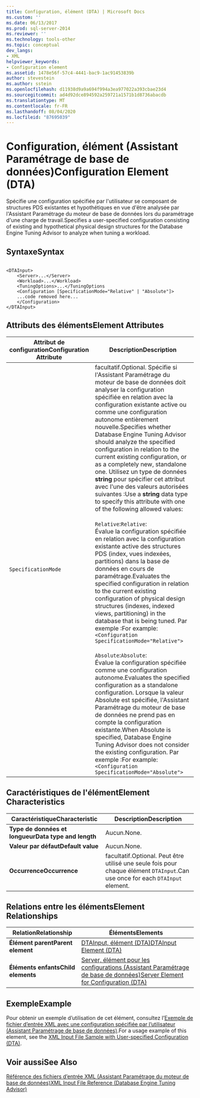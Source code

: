 ```yaml
---
title: Configuration, élément (DTA) | Microsoft Docs
ms.custom: ''
ms.date: 06/13/2017
ms.prod: sql-server-2014
ms.reviewer: ''
ms.technology: tools-other
ms.topic: conceptual
dev_langs:
- XML
helpviewer_keywords:
- Configuration element
ms.assetid: 1478e56f-57c4-4441-bac9-1ac91453839b
author: stevestein
ms.author: sstein
ms.openlocfilehash: d11938d9a9a694f994a3ea977022a393cbae23d4
ms.sourcegitcommit: ad4d92dce894592a259721a1571b1d8736abacdb
ms.translationtype: MT
ms.contentlocale: fr-FR
ms.lasthandoff: 08/04/2020
ms.locfileid: "87695039"
---
```

# <a name="configuration-element-dta"></a><span data-ttu-id="72ab0-102">Configuration, élément (Assistant Paramétrage de base de données)</span><span class="sxs-lookup"><span data-stu-id="72ab0-102">Configuration Element (DTA)</span></span>
  <span data-ttu-id="72ab0-103">Spécifie une configuration spécifiée par l'utilisateur se composant de structures PDS existantes et hypothétiques en vue d'être analysée par l'Assistant Paramétrage du moteur de base de données lors du paramétrage d'une charge de travail.</span><span class="sxs-lookup"><span data-stu-id="72ab0-103">Specifies a user-specified configuration consisting of existing and hypothetical physical design structures for the Database Engine Tuning Advisor to analyze when tuning a workload.</span></span>  
  
## <a name="syntax"></a><span data-ttu-id="72ab0-104">Syntaxe</span><span class="sxs-lookup"><span data-stu-id="72ab0-104">Syntax</span></span>  
  
```  
  
<DTAInput>  
    <Server>...</Server>  
    <Workload>...</Workload>  
    <TuningOptions>...</TuningOptions  
    <Configuration [SpecificationMode="Relative" | "Absolute"]>  
    ...code removed here...  
    </Configuration>  
</DTAInput>  
```  
  
## <a name="element-attributes"></a><span data-ttu-id="72ab0-105">Attributs des éléments</span><span class="sxs-lookup"><span data-stu-id="72ab0-105">Element Attributes</span></span>  
  
|<span data-ttu-id="72ab0-106">Attribut de configuration</span><span class="sxs-lookup"><span data-stu-id="72ab0-106">Configuration Attribute</span></span>|<span data-ttu-id="72ab0-107">Description</span><span class="sxs-lookup"><span data-stu-id="72ab0-107">Description</span></span>|  
|-----------------------------|-----------------|  
|`SpecificationMode`|<span data-ttu-id="72ab0-108">facultatif.</span><span class="sxs-lookup"><span data-stu-id="72ab0-108">Optional.</span></span> <span data-ttu-id="72ab0-109">Spécifie si l'Assistant Paramétrage du moteur de base de données doit analyser la configuration spécifiée en relation avec la configuration existante active ou comme une configuration autonome entièrement nouvelle.</span><span class="sxs-lookup"><span data-stu-id="72ab0-109">Specifies whether Database Engine Tuning Advisor should analyze the specified configuration in relation to the current existing configuration, or as a completely new, standalone one.</span></span> <span data-ttu-id="72ab0-110">Utilisez un type de données **string** pour spécifier cet attribut avec l'une des valeurs autorisées suivantes :</span><span class="sxs-lookup"><span data-stu-id="72ab0-110">Use a **string** data type to specify this attribute with one of the following allowed values:</span></span><br /><br /> <span data-ttu-id="72ab0-111">`Relative`:</span><span class="sxs-lookup"><span data-stu-id="72ab0-111">`Relative`:</span></span> <br />                  <span data-ttu-id="72ab0-112">Évalue la configuration spécifiée en relation avec la configuration existante active des structures PDS (index, vues indexées, partitions) dans la base de données en cours de paramétrage.</span><span class="sxs-lookup"><span data-stu-id="72ab0-112">Evaluates the specified configuration in relation to the current existing configuration of physical design structures (indexes, indexed views, partitioning) in the database that is being tuned.</span></span> <span data-ttu-id="72ab0-113">Par exemple :</span><span class="sxs-lookup"><span data-stu-id="72ab0-113">For example:</span></span> <br />`<Configuration SpecificationMode="Relative">`<br /><br /> <span data-ttu-id="72ab0-114">`Absolute`:</span><span class="sxs-lookup"><span data-stu-id="72ab0-114">`Absolute`:</span></span> <br />                  <span data-ttu-id="72ab0-115">Évalue la configuration spécifiée comme une configuration autonome.</span><span class="sxs-lookup"><span data-stu-id="72ab0-115">Evaluates the specified configuration as a standalone configuration.</span></span> <span data-ttu-id="72ab0-116">Lorsque la valeur Absolute est spécifiée, l'Assistant Paramétrage du moteur de base de données ne prend pas en compte la configuration existante.</span><span class="sxs-lookup"><span data-stu-id="72ab0-116">When Absolute is specified, Database Engine Tuning Advisor does not consider the existing configuration.</span></span> <span data-ttu-id="72ab0-117">Par exemple :</span><span class="sxs-lookup"><span data-stu-id="72ab0-117">For example:</span></span><br />`<Configuration SpecificationMode="Absolute">`|  
  
## <a name="element-characteristics"></a><span data-ttu-id="72ab0-118">Caractéristiques de l'élément</span><span class="sxs-lookup"><span data-stu-id="72ab0-118">Element Characteristics</span></span>  
  
|<span data-ttu-id="72ab0-119">Caractéristique</span><span class="sxs-lookup"><span data-stu-id="72ab0-119">Characteristic</span></span>|<span data-ttu-id="72ab0-120">Description</span><span class="sxs-lookup"><span data-stu-id="72ab0-120">Description</span></span>|  
|--------------------|-----------------|  
|<span data-ttu-id="72ab0-121">**Type de données et longueur**</span><span class="sxs-lookup"><span data-stu-id="72ab0-121">**Data type and length**</span></span>|<span data-ttu-id="72ab0-122">Aucun.</span><span class="sxs-lookup"><span data-stu-id="72ab0-122">None.</span></span>|  
|<span data-ttu-id="72ab0-123">**Valeur par défaut**</span><span class="sxs-lookup"><span data-stu-id="72ab0-123">**Default value**</span></span>|<span data-ttu-id="72ab0-124">Aucun.</span><span class="sxs-lookup"><span data-stu-id="72ab0-124">None.</span></span>|  
|<span data-ttu-id="72ab0-125">**Occurrence**</span><span class="sxs-lookup"><span data-stu-id="72ab0-125">**Occurrence**</span></span>|<span data-ttu-id="72ab0-126">facultatif.</span><span class="sxs-lookup"><span data-stu-id="72ab0-126">Optional.</span></span> <span data-ttu-id="72ab0-127">Peut être utilisé une seule fois pour chaque élément `DTAInput`.</span><span class="sxs-lookup"><span data-stu-id="72ab0-127">Can use once for each `DTAInput` element.</span></span>|  
  
## <a name="element-relationships"></a><span data-ttu-id="72ab0-128">Relations entre les éléments</span><span class="sxs-lookup"><span data-stu-id="72ab0-128">Element Relationships</span></span>  
  
|<span data-ttu-id="72ab0-129">Relation</span><span class="sxs-lookup"><span data-stu-id="72ab0-129">Relationship</span></span>|<span data-ttu-id="72ab0-130">Éléments</span><span class="sxs-lookup"><span data-stu-id="72ab0-130">Elements</span></span>|  
|------------------|--------------|  
|<span data-ttu-id="72ab0-131">**Élément parent**</span><span class="sxs-lookup"><span data-stu-id="72ab0-131">**Parent element**</span></span>|[<span data-ttu-id="72ab0-132">DTAInput, élément &#40;DTA&#41;</span><span class="sxs-lookup"><span data-stu-id="72ab0-132">DTAInput Element &#40;DTA&#41;</span></span>](dtainput-element-dta.md)|  
|<span data-ttu-id="72ab0-133">**Éléments enfants**</span><span class="sxs-lookup"><span data-stu-id="72ab0-133">**Child elements**</span></span>|[<span data-ttu-id="72ab0-134">Server, élément pour les configurations &#40;Assistant Paramétrage de base de données&#41;</span><span class="sxs-lookup"><span data-stu-id="72ab0-134">Server Element for Configuration &#40;DTA&#41;</span></span>](server-element-for-configuration-dta.md)|  
  
## <a name="example"></a><span data-ttu-id="72ab0-135">Exemple</span><span class="sxs-lookup"><span data-stu-id="72ab0-135">Example</span></span>  
 <span data-ttu-id="72ab0-136">Pour obtenir un exemple d’utilisation de cet élément, consultez l’[Exemple de fichier d’entrée XML avec une configuration spécifiée par l’utilisateur &#40;Assistant Paramétrage de base de données&#41;](xml-input-file-sample-with-user-specified-configuration-dta.md).</span><span class="sxs-lookup"><span data-stu-id="72ab0-136">For a usage example of this element, see the [XML Input File Sample with User-specified Configuration &#40;DTA&#41;](xml-input-file-sample-with-user-specified-configuration-dta.md).</span></span>  
  
## <a name="see-also"></a><span data-ttu-id="72ab0-137">Voir aussi</span><span class="sxs-lookup"><span data-stu-id="72ab0-137">See Also</span></span>  
 [<span data-ttu-id="72ab0-138">Référence des fichiers d’entrée XML &#40;Assistant Paramétrage du moteur de base de données&#41;</span><span class="sxs-lookup"><span data-stu-id="72ab0-138">XML Input File Reference &#40;Database Engine Tuning Advisor&#41;</span></span>](xml-input-file-reference-database-engine-tuning-advisor.md)  
  
  
